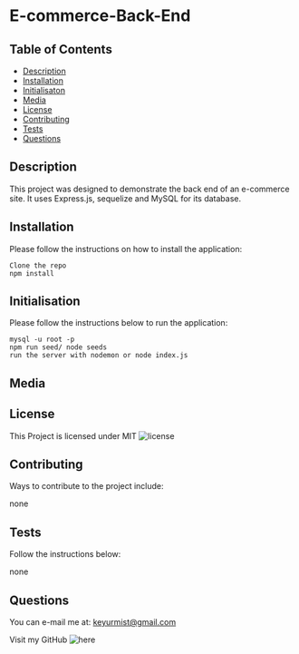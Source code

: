 # E-commerce-Back-End

## Table of Contents

- [Description](#description)
- [Installation](#installation)
- [Initialisaton](#initialisation)
- [Media](#media)
- [License](#license)
- [Contributing](#contributing)
- [Tests](#tests)
- [Questions](#questions)

## Description

This project was designed to demonstrate the back end of an e-commerce site. It uses Express.js, sequelize and MySQL for its database.

## Installation

Please follow the instructions on how to install the application:

```
Clone the repo
npm install
```

## Initialisation

Please follow the instructions below to run the application:

```
mysql -u root -p
npm run seed/ node seeds
run the server with nodemon or node index.js
```

## Media

## License

This Project is licensed under MIT ![license](https://img.shields.io/badge/MIT-License-orange)

## Contributing

Ways to contribute to the project include:

none

## Tests

Follow the instructions below:

none

## Questions

You can e-mail me at: keyurmist@gmail.com

Visit my GitHub ![here](https://github.com/keyurmist)
